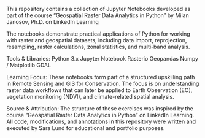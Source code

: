 This repository contains a collection of Jupyter Notebooks developed as part of the course “Geospatial Raster Data Analytics in Python” by Milan Janosov, Ph.D. on LinkedIn Learning

The notebooks demonstrate practical applications of Python for working with raster and geospatial datasets, including data import, reprojection, resampling, raster calculations, zonal statistics, and multi-band analysis.

Tools & Libraries:
  Python 3.x
  Jupyter Notebook
  Rasterio
  Geopandas
  Numpy / Matplotlib
  GDAL

Learning Focus:
These notebooks form part of a structured upskilling path in Remote Sensing and GIS for Conservation.
The focus is on understanding raster data workflows that can later be applied to Earth Observation (EO), vegetation monitoring (NDVI), and climate-related spatial analysis.

Source & Attribution:
The structure of these exercises was inspired by the course “Geospatial Raster Data Analytics in Python” on LinkedIn Learning.
All code, modifications, and annotations in this repository were written and executed by Sara Lund for educational and portfolio purposes.

